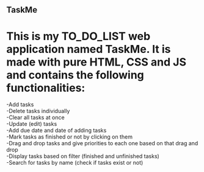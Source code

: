 ## TaskMe
# This is my TO_DO_LIST web application named TaskMe. It is made with pure HTML, CSS and JS and contains the following functionalities:
-Add tasks   
-Delete tasks individually   
-Clear all tasks at once   
-Update (edit) tasks   
-Add due date and date of adding tasks   
-Mark tasks as finished or not by clicking on them   
-Drag and drop tasks and give priorities to each one based on that drag and drop   
-Display tasks based on filter (finished and unfinished tasks)   
-Search for tasks by name (check if tasks exist or not)   
